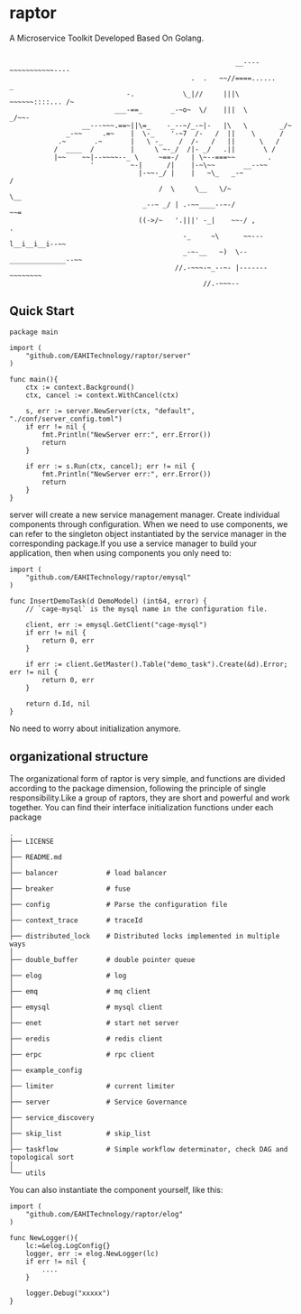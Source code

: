 # raptor
A Microservice Toolkit Developed Based On Golang.

```
        
                                                        __----~~~~~~~~~~~----
                                             .  .   ~~//====......          _
                             -.            \_|//     |||\  ~~~~~~::::... /~
                          ___-==_       _-~o~  \/    |||  \          _/~~-
                  __---~~~.==~||\=_    -_--~/_-~|-   |\   \        _/~
              _-~~     .=~    |  \-_    '-~7  /-   /  ||    \      /
            .~       .~       |   \ -_    /  /-   /   ||      \   /
           /  ____  /         |     \ ~-_/  /|- _/   .||       \ /
           |~~    ~~|--~~~~--_ \     ~==-/   | \~--===~~        .
                    '         ~-|      /|    |-~\~~       __--~~
                                |-~~-_/ |    |   ~\_   _-~            /
                                     /  \     \__   \/~                \__
                                 _--~ _/ | .-~~____--~-/                  ~~=
                                ((->/~   '.|||' -_|    ~~-/ ,              . 
                                           -_     ~\      ~~---l__i__i__i--~~
                                           _-~-__   ~)  \--______________--~~
                                         //.-~~~-~_--~- |-------~~~~~~~~
                                                //.-~~~--    
```

## Quick Start

```
package main

import (
    "github.com/EAHITechnology/raptor/server"
)

func main(){
    ctx := context.Background()
    ctx, cancel := context.WithCancel(ctx)

    s, err := server.NewServer(ctx, "default", "./conf/server_config.toml")
    if err != nil {
    	fmt.Println("NewServer err:", err.Error())
    	return
    }
    
    if err := s.Run(ctx, cancel); err != nil {
    	fmt.Println("NewServer err:", err.Error())
    	return
    }
}
```

server will create a new service management manager. Create individual components through configuration.
When we need to use components, we can refer to the singleton object instantiated by the service manager in the corresponding package.If you use a service manager to build your application, then when using components you only need to:

```
import (
	"github.com/EAHITechnology/raptor/emysql"
)

func InsertDemoTask(d DemoModel) (int64, error) {
    // `cage-mysql` is the mysql name in the configuration file.

	client, err := emysql.GetClient("cage-mysql")
	if err != nil {
		return 0, err
	}

	if err := client.GetMaster().Table("demo_task").Create(&d).Error; err != nil {
		return 0, err
	}

	return d.Id, nil
}
```

No need to worry about initialization anymore.

## organizational structure
The organizational form of raptor is very simple, and functions are divided according to the package dimension, following the principle of single responsibility.Like a group of raptors, they are short and powerful and work together. You can find their interface initialization functions under each package

```
.
├── LICENSE
│
├── README.md
│
├── balancer            # load balancer
│
├── breaker             # fuse
│
├── config              # Parse the configuration file
│
├── context_trace       # traceId
│
├── distributed_lock    # Distributed locks implemented in multiple ways
│
├── double_buffer       # double pointer queue
│
├── elog                # log
│
├── emq                 # mq client
│
├── emysql              # mysql client
│
├── enet                # start net server
│
├── eredis              # redis client
│
├── erpc                # rpc client
│
├── example_config
│
├── limiter             # current limiter
│
├── server              # Service Governance 
│
├── service_discovery  
│
├── skip_list           # skip_list
│
├── taskflow            # Simple workflow determinator, check DAG and topological sort
│
└── utils
```

You can also instantiate the component yourself, like this:

```
import (
    "github.com/EAHITechnology/raptor/elog"
)

func NewLogger(){
    lc:=&elog.LogConfig{}
    logger, err := elog.NewLogger(lc)
    if err != nil {
        ....
    }

    logger.Debug("xxxxx")
}
```